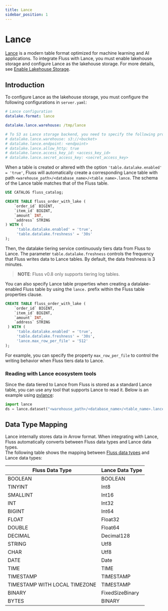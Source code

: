 ```yaml
---
title: Lance
sidebar_position: 1
---
```


# Lance

[Lance](https://lancedb.github.io/lance/) is a modern table format optimized for machine learning and AI applications. 
To integrate Fluss with Lance, you must enable lakehouse storage and configure Lance as the lakehouse storage. For more details, see [Enable Lakehouse Storage](maintenance/tiered-storage/lakehouse-storage.md#enable-lakehouse-storage).

## Introduction

To configure Lance as the lakehouse storage, you must configure the following configurations in `server.yaml`:
```yaml
# Lance configuration
datalake.format: lance

datalake.lance.warehouse: /tmp/lance

# To S3 as Lance storage backend, you need to specify the following properties
# datalake.lance.warehouse: s3://<bucket>
# datalake.lance.endpoint: <endpoint>
# datalake.lance.allow_http: true
# datalake.lance.access_key_id: <access_key_id>
# datalake.lance.secret_access_key: <secret_access_key>
```

When a table is created or altered with the option `'table.datalake.enabled' = 'true'`, Fluss will automatically create a corresponding Lance table with path `<warehouse_path>/<database_name>/<table_name>.lance`.
The schema of the Lance table matches that of the Fluss table.

```sql title="Flink SQL"
USE CATALOG fluss_catalog;

CREATE TABLE fluss_order_with_lake (
    `order_id` BIGINT,
    `item_id` BIGINT,
    `amount` INT,
    `address` STRING
) WITH (
     'table.datalake.enabled' = 'true',
     'table.datalake.freshness' = '30s'
);
```

Then, the datalake tiering service continuously tiers data from Fluss to Lance. The parameter `table.datalake.freshness` controls the frequency that Fluss writes data to Lance tables. By default, the data freshness is 3 minutes.  

> **NOTE**: Fluss v0.8 only supports tiering log tables.

You can also specify Lance table properties when creating a datalake-enabled Fluss table by using the `lance.` prefix within the Fluss table properties clause.

```sql title="Flink SQL"
CREATE TABLE fluss_order_with_lake (
    `order_id` BIGINT,
    `item_id` BIGINT,
    `amount` INT,
    `address` STRING
 ) WITH (
     'table.datalake.enabled' = 'true',
     'table.datalake.freshness' = '30s',
     'lance.max_row_per_file' = '512'
);
```

For example, you can specify the property `max_row_per_file` to control the writing behavior when Fluss tiers data to Lance.

### Reading with Lance ecosystem tools

Since the data tiered to Lance from Fluss is stored as a standard Lance table, you can use any tool that supports Lance to read it. Below is an example using [pylance](https://pypi.org/project/pylance/):

```python title="Lance Python"
import lance
ds = lance.dataset("<warehouse_path>/<database_name>/<table_name>.lance")
```

## Data Type Mapping

Lance internally stores data in Arrow format.
When integrating with Lance, Fluss automatically converts between Fluss data types and Lance data types.  
The following table shows the mapping between [Fluss data types](table-design/data-types.md) and Lance data types:

| Fluss Data Type               | Lance Data Type |
|-------------------------------|-----------------|
| BOOLEAN                       | BOOLEAN         |
| TINYINT                       | Int8            |
| SMALLINT                      | Int16           |
| INT                           | Int32           |
| BIGINT                        | Int64           |
| FLOAT                         | Float32         |
| DOUBLE                        | Float64         |
| DECIMAL                       | Decimal128      |
| STRING                        | Utf8            |
| CHAR                          | Utf8            |
| DATE                          | Date            |
| TIME                          | TIME            |
| TIMESTAMP                     | TIMESTAMP       |
| TIMESTAMP WITH LOCAL TIMEZONE | TIMESTAMP       |
| BINARY                        | FixedSizeBinary |
| BYTES                         | BINARY          |